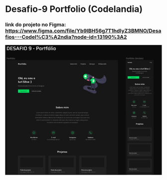 # Desafio-9 Portfolio (Codelandia)

### link do projeto no Figma: https://www.figma.com/file/Yb9IBH56g7T1hdIyZ3BMNO/Desafios---Codel%C3%A2ndia?node-id=13190%3A2

![preview](./imgs/demo/9-portifolio.jpg)
